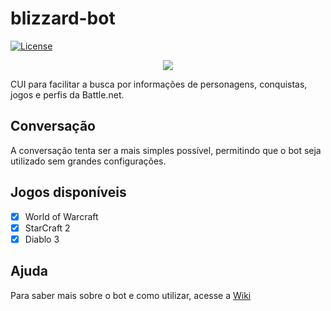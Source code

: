 # blizzard-bot

[![License](https://img.shields.io/badge/License-BSD%202--Clause-orange.svg)](https://opensource.org/licenses/BSD-2-Clause)

<div style="text-align:center">
  <img src="https://github.com/M3nin0/blizzard-bot/blob/master/art/logo.PNG" />
</div>

CUI para facilitar a busca por informações de personagens, conquistas, jogos e perfis da Battle.net.

## Conversação

A conversação tenta ser a mais simples possível, permitindo que o bot seja utilizado sem grandes configurações.

## Jogos disponíveis

- [X] World of Warcraft
- [X] StarCraft 2
- [X] Diablo 3

## Ajuda

Para saber mais sobre o bot e como utilizar, acesse a [Wiki](https://github.com/M3nin0/blizz-bot/wiki)
